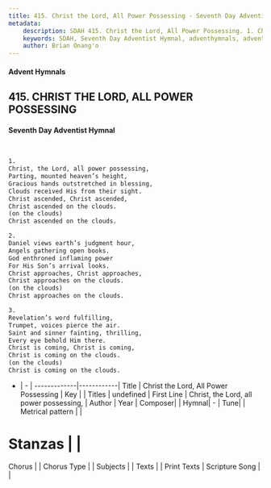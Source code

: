 ```yaml
---
title: 415. Christ the Lord, All Power Possessing - Seventh Day Adventist Hymnal
metadata:
    description: SDAH 415. Christ the Lord, All Power Possessing. 1. Christ, the Lord, all power possessing, Parting, mounted heaven’s height, Gracious hands outstretched in blessing, Clouds received His from their sight. Christ ascended, Christ ascended, Christ ascended on the clouds. (on the clouds) Christ ascended on the clouds.
    keywords: SDAH, Seventh Day Adventist Hymnal, adventhymnals, advent hymnals, Christ the Lord, All Power Possessing, Christ, the Lord, all power possessing, 
    author: Brian Onang'o
---
```


#### Advent Hymnals
## 415. CHRIST THE LORD, ALL POWER POSSESSING
#### Seventh Day Adventist Hymnal

```txt


1.
Christ, the Lord, all power possessing,
Parting, mounted heaven’s height,
Gracious hands outstretched in blessing,
Clouds received His from their sight.
Christ ascended, Christ ascended,
Christ ascended on the clouds.
(on the clouds)
Christ ascended on the clouds.

2.
Daniel views earth’s judgment hour,
Angels gathering open books.
God enthroned inflaming power
For His Son’s arrival looks.
Christ approaches, Christ approaches,
Christ approaches on the clouds.
(on the clouds)
Christ approaches on the clouds.

3.
Revelation’s word fulfilling,
Trumpet, voices pierce the air.
Saint and sinner fainting, thrilling,
Every eye behold Him there.
Christ is coming, Christ is coming,
Christ is coming on the clouds.
(on the clouds)
Christ is coming on the clouds.


```

- |   -  |
-------------|------------|
Title | Christ the Lord, All Power Possessing |
Key |  |
Titles | undefined |
First Line | Christ, the Lord, all power possessing, |
Author | 
Year | 
Composer|  |
Hymnal|  - |
Tune|  |
Metrical pattern | |
# Stanzas |  |
Chorus |  |
Chorus Type |  |
Subjects |  |
Texts |  |
Print Texts | 
Scripture Song |  |
  

